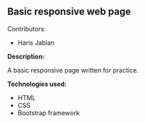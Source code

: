 <h2>Basic responsive web page </h2>
Contributors:<ul><li>Haris Jablan</li></ul>
<b>Description:</b>
<p>A basic responsive page written for practice.</p>
<b>Technologies used:</b>
<ul><li>HTML</li>
<li>CSS</li>
 <li>Bootstrap framework</li>
</ul>
